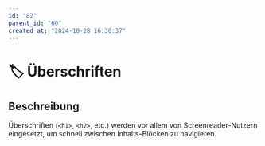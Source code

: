 ```yaml
---
id: "82"
parent_id: "60"
created_at: "2024-10-28 16:30:37"
---
```


# 🏷️ Überschriften

## Beschreibung

Überschriften (`<h1>`, `<h2>`, etc.) werden vor allem von Screenreader-Nutzern eingesetzt, um schnell zwischen Inhalts-Blöcken zu navigieren.
